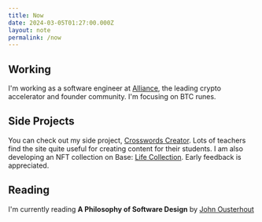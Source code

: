 ```yaml
---
title: Now
date: 2024-03-05T01:27:00.000Z
layout: note
permalink: /now
---
```



## Working


I'm working as a software engineer at [Alliance](https://alliance.xyz/), the leading crypto accelerator and founder community. I'm focusing on BTC runes.


## Side Projects


You can check out my side project, [Crosswords Creator](http://crosswordscreator.com/). Lots of teachers find the site quite useful for creating content for their students.
I am also developing an NFT collection on Base: [Life Collection](https://lifecollection.org/). Early feedback is appreciated.


## Reading


I'm currently reading **A Philosophy of Software Design** by [John Ousterhout](https://web.stanford.edu/~ouster/cgi-bin/home.php)

